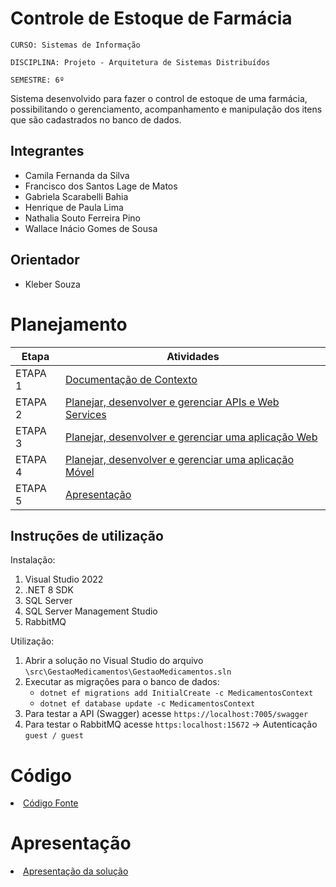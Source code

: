 # Controle de Estoque de Farmácia

`CURSO: Sistemas de Informação`

`DISCIPLINA: Projeto - Arquitetura de Sistemas Distribuídos`

`SEMESTRE: 6º`

Sistema desenvolvido para fazer o control de estoque de uma farmácia, possibilitando o gerenciamento, acompanhamento e manipulação dos itens que são cadastrados no banco de dados.

## Integrantes

* Camila Fernanda da Silva
* Francisco dos Santos Lage de Matos
* Gabriela Scarabelli Bahia
* Henrique de Paula Lima
* Nathalia Souto Ferreira Pino
* Wallace Inácio Gomes de Sousa

## Orientador

* Kleber Souza

# Planejamento

| Etapa | Atividades |
| ----- | ---------- |
| ETAPA 1 |[Documentação de Contexto](docs/contexto.md) <br> |
| ETAPA 2 |[Planejar, desenvolver e gerenciar APIs e Web Services](docs/backend-apis.md) <br> |
| ETAPA 3 | [Planejar, desenvolver e gerenciar uma aplicação Web](docs/frontend-web.md) |
| ETAPA 4 | [Planejar, desenvolver e gerenciar uma aplicação Móvel](docs/frontend-mobile.md) <br> |
| ETAPA 5 | [Apresentação](presentation/README.md) |

## Instruções de utilização

<!-- Assim que a primeira versão do sistema estiver disponível, deverá complementar com as instruções de utilização. Descreva como instalar eventuais dependências e como executar a aplicação. -->
Instalação:
1. Visual Studio 2022
2. .NET 8 SDK
3. SQL Server
4. SQL Server Management Studio
5. RabbitMQ

Utilização:

1. Abrir a solução no Visual Studio do arquivo `\src\GestaoMedicamentos\GestaoMedicamentos.sln`
2. Executar as migrações para o banco de dados:
    - `dotnet ef migrations add InitialCreate -c MedicamentosContext`
    - `dotnet ef database update -c MedicamentosContext`
2. Para testar a API (Swagger) acesse `https://localhost:7005/swagger`
3. Para testar o RabbitMQ acesse `https:localhost:15672` -> Autenticação `guest / guest`

# Código

<li><a href="src/README.md"> Código Fonte</a></li>

# Apresentação

<li><a href="presentation/README.md"> Apresentação da solução</a></li>
